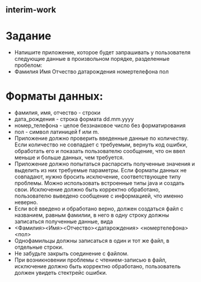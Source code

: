 ## interim-work
# Задание
* Напишите приложение, которое будет запрашивать у пользователя следующие данные в произвольном порядке, разделенные пробелом:
* Фамилия Имя Отчество датарождения номертелефона пол
# Форматы данных:
* фамилия, имя, отчество - строки
* дата_рождения - строка формата dd.mm.yyyy
* номер_телефона - целое беззнаковое число без форматирования
* пол - символ латиницей f или m.
* Приложение должно проверить введенные данные по количеству. Если количество не совпадает с требуемым, вернуть код ошибки, обработать его и показать пользователю сообщение, что он ввел меньше и больше данных, чем требуется.
* Приложение должно попытаться распарсить полученные значения и выделить из них требуемые параметры. Если форматы данных не совпадают, нужно бросить исключение, соответствующее типу проблемы. Можно использовать встроенные типы java и создать свои. Исключение должно быть корректно обработано, пользователю выведено сообщение с информацией, что именно неверно.
* Если всё введено и обработано верно, должен создаться файл с названием, равным фамилии, в него в одну строку должны записаться полученные данные, вида
* <Фамилия><Имя><Отчество><датарождения> <номертелефона><пол>
* Однофамильцы должны записаться в один и тот же файл, в отдельные строки.
* Не забудьте закрыть соединение с файлом.
* При возникновении проблемы с чтением-записью в файл, исключение должно быть корректно обработано, пользователь должен увидеть стектрейс ошибки.